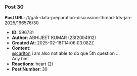 ### Post 30
**Post URL**: /t/ga5-data-preparation-discussion-thread-tds-jan-2025/166576/30
- **ID**: 596731
- **Author**: ABHIJEET KUMAR  (23f2004912)
- **Created At**: 2025-02-18T14:06:03.082Z
- **Content**:  
  <a class="mention" href="/u/carlton">@carlton</a> i am also not able to do que 5th question …<br>
Any hint
- **Reactions**: heart (2)
- **Post Number**: 30

